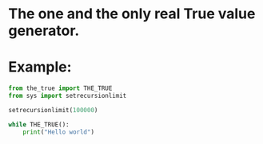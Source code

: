 # The one and the only real True value generator.

# Example:
```python
from the_true import THE_TRUE
from sys import setrecursionlimit

setrecursionlimit(100000)

while THE_TRUE():
    print("Hello world")
```